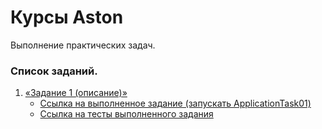 # Курсы Aston

Выполнение практических задач.

### Список заданий.
1. [«Задание 1 (описание)»](src/main/resources/tasks/home_work_01.pdf)
   * [Ссылка на выполненное задание (запускать ApplicationTask01)](src/main/java/by/course/bogin/task_01)
   * [Ссылка на тесты выполненного задания](src/test/java/by/course/bogin/test_task_01)

